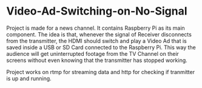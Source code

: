 # Video-Ad-Switching-on-No-Signal

Project is made for a news channel. It contains Raspberry Pi as its main component. The idea is that, whenever the signal of Receiver disconnects from the transmitter, the HDMI should switch and play a Video Ad that is saved inside a USB or SD Card connected to the Raspberry Pi. This way the audience will get uninterrupted footage from the TV Channel on their screens without even knowing that the transmitter has stopped working. 

Project works on rtmp for streaming data and http for checking if tranmitter is up and running.
